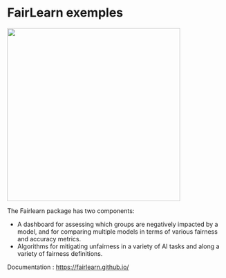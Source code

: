 # FairLearn exemples

<img src="https://fairlearn.github.io/_static/images/header-image.png" width="400">

The Fairlearn package has two components:
- A dashboard for assessing which groups are negatively impacted by a model, and for comparing multiple models in terms of various fairness and accuracy metrics.
- Algorithms for mitigating unfairness in a variety of AI tasks and along a variety of fairness definitions.

Documentation : https://fairlearn.github.io/

